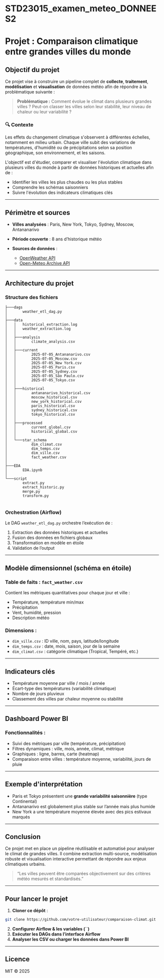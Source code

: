 # STD23015_examen_meteo_DONNEES2
# Projet : Comparaison climatique entre grandes villes du monde

## Objectif du projet

Ce projet vise à construire un pipeline complet de **collecte**, **traitement**, **modélisation** et **visualisation** de données météo afin de répondre à la problématique suivante :

> **Problématique :** Comment évolue le climat dans plusieurs grandes villes ? Peut-on classer les villes selon leur stabilité, leur niveau de chaleur ou leur variabilité ?

### 🔍 Contexte

Les effets du changement climatique s'observent à différentes échelles, notamment en milieu urbain. Chaque ville subit des variations de températures, d'humidité ou de précipitations selon sa position géographique, son environnement, et les saisons.

L'objectif est d'étudier, comparer et visualiser l'évolution climatique dans plusieurs villes du monde à partir de données historiques et actuelles afin de :

* Identifier les villes les plus chaudes ou les plus stables
* Comprendre les schémas saisonniers
* Suivre l'évolution des indicateurs climatiques clés

---

##  Périmètre et sources

* **Villes analysées** : Paris, New York, Tokyo, Sydney, Moscow, Antananarivo
* **Période couverte** : 8 ans d’historique météo
* **Sources de données** :

  * [OpenWeather API](https://openweathermap.org/)
  * [Open-Meteo Archive API](https://open-meteo.com/)

---

## Architecture du projet

###  Structure des fichiers

```
├───dags
│       weather_etl_dag.py
│       
├───data
│   │   historical_extraction.log
│   │   weather_extraction.log
│   │   
│   ├───analysis
│   │       climate_analysis.csv
│   │       
│   ├───current
│   │       2025-07-05_Antananarivo.csv
│   │       2025-07-05_Moscow.csv
│   │       2025-07-05_New York.csv
│   │       2025-07-05_Paris.csv
│   │       2025-07-05_Sydney.csv
│   │       2025-07-05_São Paulo.csv
│   │       2025-07-05_Tokyo.csv
│   │       
│   ├───historical
│   │       antananarivo_historical.csv
│   │       moscow_historical.csv
│   │       new_york_historical.csv
│   │       paris_historical.csv
│   │       sydney_historical.csv
│   │       tokyo_historical.csv
│   │       
│   ├───processed
│   │       current_global.csv
│   │       historical_global.csv
│   │       
│   └───star_schema
│           dim_climat.csv
│           dim_temps.csv
│           dim_ville.csv
│           fact_weather.csv
│           
├───EDA
│       EDA.ipynb
│       
└───script
        extract.py
        extract_historic.py
        merge.py
        transform.py
        
```

###  Orchestration (Airflow)

Le DAG `weather_etl_dag.py` orchestre l’exécution de :

1.  Extraction des données historiques et actuelles
2.  Fusion des données en fichiers globaux
3.  Transformation en modèle en étoile
4.  Validation de l’output

---

##  Modèle dimensionnel (schéma en étoile)

###  Table de faits : `fact_weather.csv`

Contient les métriques quantitatives pour chaque jour et ville :

* Température, température min/max
* Précipitation
* Vent, humidité, pression
* Description météo

###  Dimensions :

* `dim_ville.csv` : ID ville, nom, pays, latitude/longitude
* `dim_temps.csv` : date, mois, saison, jour de la semaine
* `dim_climat.csv` : catégorie climatique (Tropical, Tempéré, etc.)

---

##  Indicateurs clés

*  Température moyenne par ville / mois / année
*  Écart-type des températures (variabilité climatique)
*  Nombre de jours pluvieux
*  Classement des villes par chaleur moyenne ou stabilité

---

##  Dashboard Power BI

###  Fonctionnalités :

*  Suivi des métriques par ville (température, précipitation)
*  Filtres dynamiques : ville, mois, année, climat, métrique
*  Graphiques : ligne, barres, carte (heatmap)
*  Comparaison entre villes : température moyenne, variabilité, jours de pluie

---

##  Exemple d'interprétation

*  Paris et Tokyo présentent une **grande variabilité saisonnière** (type Continental)
*  Antananarivo est globalement plus stable sur l’année mais plus humide
*  New York a une température moyenne élevée avec des pics estivaux marqués

---

##  Conclusion

Ce projet met en place un pipeline réutilisable et automatisé pour analyser le climat de grandes villes. Il combine extraction multi-source, modélisation robuste et visualisation interactive permettant de répondre aux enjeux climatiques urbains.

> “Les villes peuvent être comparées objectivement sur des critères météo mesurés et standardisés.”

---

##  Pour lancer le projet

1. **Cloner ce dépôt** :

```bash
git clone https://github.com/votre-utilisateur/comparaison-climat.git
```

2. **Configurer Airflow & les variables (**\`\`**)**
3. **Exécuter les DAGs dans l’interface Airflow**
4. **Analyser les CSV ou charger les données dans Power BI**

---

##  Licence 

MIT © 2025
